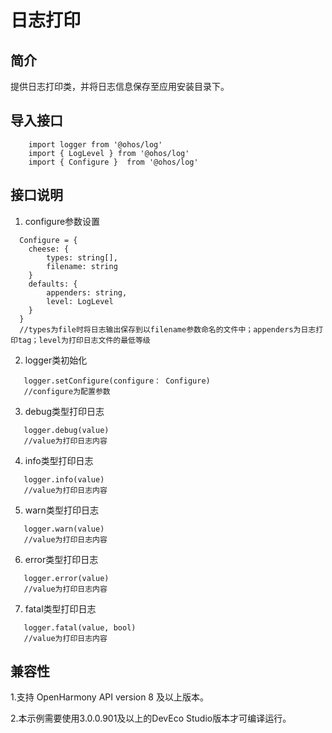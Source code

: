# 日志打印

## 简介

提供日志打印类，并将日志信息保存至应用安装目录下。

## 导入接口

```
    import logger from '@ohos/log'
    import { LogLevel } from '@ohos/log'
    import { Configure }  from '@ohos/log'
```

## 接口说明

1. configure参数设置

```
  Configure = {
    cheese: {
        types: string[],
        filename: string
    }
    defaults: {
        appenders: string,
        level: LogLevel
    }
  } 
  //types为file时将日志输出保存到以filename参数命名的文件中；appenders为日志打印tag；level为打印日志文件的最低等级
```

2. logger类初始化

```
   logger.setConfigure(configure： Configure)
   //configure为配置参数
```

3. debug类型打印日志

```
   logger.debug(value) 
   //value为打印日志内容
```

4. info类型打印日志

```
   logger.info(value) 
   //value为打印日志内容
```

5. warn类型打印日志

```
   logger.warn(value) 
   //value为打印日志内容
```

6. error类型打印日志

```
   logger.error(value) 
   //value为打印日志内容
```

7. fatal类型打印日志

```
   logger.fatal(value, bool) 
   //value为打印日志内容
```

## 兼容性

1.支持 OpenHarmony API version 8 及以上版本。

2.本示例需要使用3.0.0.901及以上的DevEco Studio版本才可编译运行。